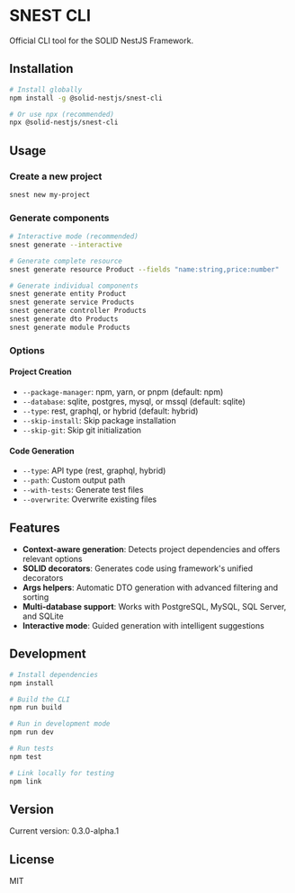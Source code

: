 # SNEST CLI

Official CLI tool for the SOLID NestJS Framework.

## Installation

```bash
# Install globally
npm install -g @solid-nestjs/snest-cli

# Or use npx (recommended)
npx @solid-nestjs/snest-cli
```

## Usage

### Create a new project

```bash
snest new my-project
```

### Generate components

```bash
# Interactive mode (recommended)
snest generate --interactive

# Generate complete resource
snest generate resource Product --fields "name:string,price:number"

# Generate individual components
snest generate entity Product
snest generate service Products
snest generate controller Products
snest generate dto Products
snest generate module Products
```

### Options

#### Project Creation
- `--package-manager`: npm, yarn, or pnpm (default: npm)
- `--database`: sqlite, postgres, mysql, or mssql (default: sqlite)
- `--type`: rest, graphql, or hybrid (default: hybrid)
- `--skip-install`: Skip package installation
- `--skip-git`: Skip git initialization

#### Code Generation
- `--type`: API type (rest, graphql, hybrid)
- `--path`: Custom output path
- `--with-tests`: Generate test files
- `--overwrite`: Overwrite existing files

## Features

- **Context-aware generation**: Detects project dependencies and offers relevant options
- **SOLID decorators**: Generates code using framework's unified decorators
- **Args helpers**: Automatic DTO generation with advanced filtering and sorting
- **Multi-database support**: Works with PostgreSQL, MySQL, SQL Server, and SQLite
- **Interactive mode**: Guided generation with intelligent suggestions

## Development

```bash
# Install dependencies
npm install

# Build the CLI
npm run build

# Run in development mode
npm run dev

# Run tests
npm test

# Link locally for testing
npm link
```

## Version

Current version: 0.3.0-alpha.1

## License

MIT
